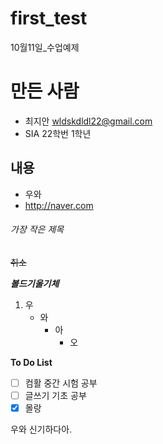 # first_test
10월11일_수업예제

# 만든 사람
* 최지안 <wldskdldl22@gmail.com>
* SIA 22학번 1학년

## 내용
* 우와
* http://naver.com


###### 가장 작은 제목
~~취소~~

***볼드기울기체***

1. 우
   - 와
     - 아
       - 오
    
**To Do List**
- [ ] 컴활 중간 시험 공부
- [ ] 글쓰기 기초 공부
- [x] 몰랑

우와 신기하다아.
